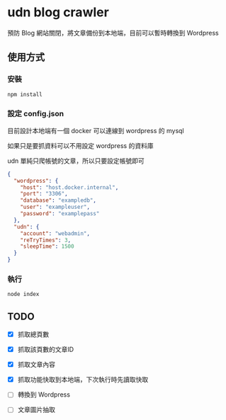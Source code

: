 # udn blog crawler

預防 Blog 網站關閉，將文章備份到本地端，目前可以暫時轉換到 Wordpress

## 使用方式

### 安裝

```bash
npm install
```

### 設定 config.json

目前設計本地端有一個 docker 可以連線到 wordpress 的 mysql

如果只是要抓資料可以不用設定 wordpress 的資料庫

udn 單純只爬帳號的文章，所以只要設定帳號即可

```json
{
  "wordpress": {
    "host": "host.docker.internal",
    "port": "3306",
    "database": "exampledb",
    "user": "exampleuser",
    "password": "examplepass"
  },
  "udn": {
    "account": "webadmin",
    "reTryTimes": 3,
    "sleepTime": 1500
  }
}
```

### 執行

```bash
node index
```

## TODO

- [x] 抓取總頁數
- [x] 抓取該頁數的文章ID
- [x] 抓取文章內容
- [x] 抓取功能快取到本地端，下次執行時先讀取快取
- [ ] 轉換到 Wordpress
- [ ] 文章圖片抽取

